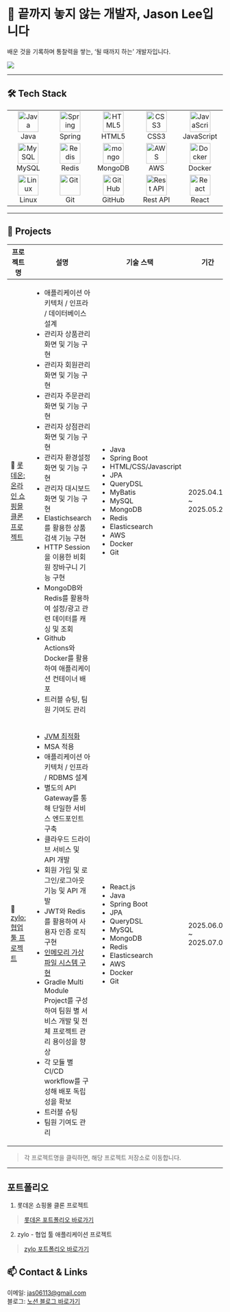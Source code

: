 <h1>👋 끝까지 놓지 않는 개발자, Jason Lee입니다</h1>

<p>배운 것을 기록하며 통찰력을 쌓는, ‘될 때까지 하는’ 개발자입니다.</p>

![](https://komarev.com/ghpvc/?username=id3ntity99)

---

## 🛠 Tech Stack

<table>
  <tr>
    <td align="center" width="96">
      <img src="https://skillicons.dev/icons?i=java" width="48" height="48" alt="Java" /><br>Java
    </td>
    <td align="center" width="96">
      <img src="https://skillicons.dev/icons?i=spring" width="48" height="48" alt="Spring" /><br>Spring
    </td>
    <td align="center" width="96">
      <img src="https://skillicons.dev/icons?i=html" width="48" height="48" alt="HTML5" /><br>HTML5
    </td>
    <td align="center" width="96">
      <img src="https://skillicons.dev/icons?i=css" width="48" height="48" alt="CSS3" /><br>CSS3
    </td>
    <td align="center" width="96">
      <img src="https://techstack-generator.vercel.app/js-icon.svg" width="48" height="48" alt="JavaScript" /><br>JavaScript
    </td>
  </tr>
  <tr>
    <td align="center" width="96">
      <img src="https://skillicons.dev/icons?i=mysql" width="48" height="48" alt="MySQL" /><br>MySQL
    </td>
    <td align="center" width="96">
      <img src="https://skillicons.dev/icons?i=redis" width="48" height="48" alt="Redis" /><br>Redis
    </td>
         <td align="center" width="96">
      <img src="https://skillicons.dev/icons?i=mongo" width="48" height="48" alt="mongo" />MongoDB
    </td>
    <td align="center" width="96">
      <img src="https://skillicons.dev/icons?i=aws" width="48" height="48" alt="AWS" /><br>AWS
    </td>
    <td align="center" width="96">
      <img src="https://techstack-generator.vercel.app/docker-icon.svg" width="48" height="48" alt="Docker" />Docker
    </td>
  </tr>
  <tr>
    <td align="center" width="96">
      <img src="https://skillicons.dev/icons?i=linux" width="48" height="48" alt="Linux" /><br>Linux
    </td>
    <td align="center" width="96">
      <img src="https://skillicons.dev/icons?i=git" width="48" height="48" alt="Git" /><br>Git
    </td>
    <td align="center" width="96">
      <img src="https://techstack-generator.vercel.app/github-icon.svg" width="48" height="48" alt="GitHub" /><br>GitHub
    </td>
    <td align="center" width="96">
      <img src="https://techstack-generator.vercel.app/restapi-icon.svg" width="48" height="48" alt="Rest API" /><br>Rest API
    </td>
    <td align="center" width="96">
      <img src="https://skillicons.dev/icons?i=react" width="48" height="48" alt="React" /><br>React
    </td>
  </tr>
</table>

---

## 🔗 Projects

| 프로젝트명 | 설명 | 기술 스택 | 기간 |
|-----------|------|-----------|------|
| 🛒 [롯데온: 온라인 쇼핑몰 클론 프로젝트](https://github.com/id3ntity99/lotte1-lotteon-project-team1) | <ul><li>애플리케이션 아키텍처 / 인프라 / 데이터베이스 설계</li><li>관리자 상품관리 화면 및 기능 구현</li><li>관리자 회원관리 화면 및 기능 구현</li><li>관리자 주문관리 화면 및 기능 구현</li><li>관리자 상점관리 화면 및 기능 구현</li><li>관리자 환경설정 화면 및 기능 구현</li><li>관리자 대시보드 화면 및 기능 구현</li><li>Elastichsearch를 활용한 상품 검색 기능 구현</li><li>HTTP Session을 이용한 비회원 장바구니 기능 구현</li><li>MongoDB와 Redis를 활용하여 설정/광고 관련 데이터를 캐싱 및 조회</li><li>Github Actions와 Docker를 활용하여 애플리케이션 컨테이너 배포</li><li>트러블 슈팅, 팀원 기여도 관리</li></ul> | <ul><li>Java</li><li>Spring Boot</li><li>HTML/CSS/Javascript</li><li>JPA</li><li>QueryDSL</li><li>MyBatis</li><li>MySQL</li><li>MongoDB</li> <li>Redis</li><li>Elasticsearch</li><li>AWS</li><li>Docker</li><li>Git</li></ul>|  2025.04.18 ~ 2025.05.20 |
| 🧩 [zylo: 협업 툴 프로젝트](https://github.com/greenlotte6/lotte2-community-app-project-team4) | <ul><li>[JVM 최적화](https://www.notion.so/211da2f3336280f2a653fcafa640f8db?source=copy_link)</li><li>MSA 적용</li><li>애플리케이션 아키텍처 / 인프라 / RDBMS 설계</li><li>별도의 API Gateway를 통해 단일한 서비스 엔드포인트 구축</li><li>클라우드 드라이브 서비스 및 API 개발</li><li>회원 가입 및 로그인/로그아웃 기능 및 API 개발</li><li>JWT와 Redis를 활용하여 사용자 인증 로직 구현</li><li>[인메모리 가상 파일 시스템 구현](https://www.notion.so/In-memory-217da2f3336280e1839cce7cc9331007?source=copy_link)</li><li>Gradle Multi Module Project를 구성하여 팀원 별 서비스 개발 및 전체 프로젝트 관리 용이성을 향상</li><li>각 모듈 별 CI/CD workflow를 구성해 배포 독립성을 확보</li><li>트러블 슈팅</li><li>팀원 기여도 관리</li></ul>|<ul><li>React.js</li><li>Java</li><li>Spring Boot</li><li>JPA</li><li>QueryDSL</li><li>MySQL</li><li>MongoDB</li> <li>Redis</li><li>Elasticsearch</li><li>AWS</li><li>Docker</li><li>Git</li></ul>| 2025.06.05 ~ 2025.07.01 |


> 각 프로젝트명을 클릭하면, 해당 프로젝트 저장소로 이동합니다.
---

## 포트폴리오
1. 롯데온 쇼핑몰 클론 프로젝트
> [롯데온 포트폴리오 바로가기](https://www.notion.so/21cda2f333628047af3be119efc4c0f6?source=copy_link)

2. zylo - 협업 툴 애플리케이션 프로젝트
> [zylo 포트폴리오 바로가기 <br/>](https://www.notion.so/zylo-21cda2f333628047af3be119efc4c0f6?source=copy_link)

## 📫 Contact & Links
이메일: jas06113@gmail.com <br/>
블로그: [노션 블로그 바로가기](https://www.notion.so/Jason-Lee-188da2f3336280e9a6e3f0bc8b8184f9?source=copy_link)
